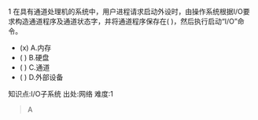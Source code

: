 1
在具有通道处理机的系统中，用户进程请求启动外设时，由操作系统根据I/O要求构造通道程序及通道状态字，并将通道程序保存在( )，然后执行启动“I/O”命令。
- (x) A.内存
- ( ) B.硬盘
- ( ) C.通道
- ( ) D.外部设备

知识点:I/O子系统
出处:网络
难度:1
> A
